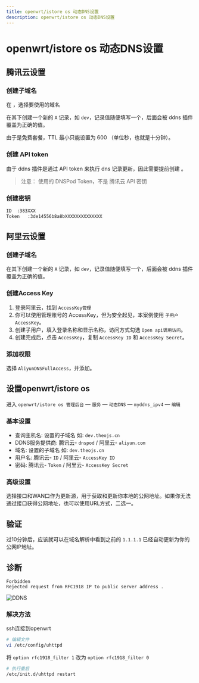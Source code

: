 ```yaml
---
title: openwrt/istore os 动态DNS设置
description: openwrt/istore os 动态DNS设置
---
```


# openwrt/istore os 动态DNS设置

## 腾讯云设置

### 创建子域名

在 <Pill image="https://cloud.tencent.com/favicon.ico" name="腾讯云控制台" link="https://console.dnspod.cn/dns/list" />，选择要使用的域名

在其下创建一个新的 `A` 记录，如 `dev`，记录值随便填写一个，后面会被 ddns 插件覆盖为正确的值。

由于是免费套餐，TTL 最小只能设置为 600 （单位秒，也就是十分钟）。

### 创建 API token

由于 ddns 插件是通过 API token 来执行 dns 记录更新，因此需要提前创建 <Pill icon="oui:token-key" name="API token" link="https://console.dnspod.cn/account/token/token" />。

> 注意： 使用的 DNSPod Token，不是 腾讯云 API 密钥

### 创建密钥

```sh
ID	:383XXX
Token	:3de14556b8a8bXXXXXXXXXXXXXX
```

## 阿里云设置

### 创建子域名

在其下创建一个新的 `A` 记录，如 `dev`，记录值随便填写一个，后面会被 ddns 插件覆盖为正确的值。

### 创建Access Key

1. 登录阿里云，找到 `AccessKey管理`
2. 你可以使用管理账号的 AccessKey，但为安全起见，本案例使用 `子用户AccessKey`。
3. 创建子用户，填入登录名称和显示名称，访问方式勾选 `Open api调用访问`。
4. 创建完成后，点击 `AccessKey`，复制 `AccessKey ID` 和 `AccessKey Secret`。

### 添加权限

选择 `AliyunDNSFullAccess`，并添加。

## 设置openwrt/istore os

进入 `openwrt/istore os 管理后台` — `服务` — `动态DNS` — `myddns_ipv4` — `编辑`

### 基本设置

- 查询主机名: 设置的子域名 如: `dev.theojs.cn`
- DDNS服务提供商: 腾讯云- `dnspod` / 阿里云- `aliyun.com`
- 域名: 设置的子域名 如: `dev.theojs.cn`
- 用户名: 腾讯云- `ID` / 阿里云- `AccessKey ID`
- 密码: 腾讯云- `Token` / 阿里云- `AccessKey Secret`

### 高级设置

选择接口和WAN口作为更新源，用于获取和更新你本地的公网地址。如果你无法通过接口获得公网地址，也可以使用URL方式，二选一。

## 验证

过10分钟后，应该就可以在域名解析中看到之前的 `1.1.1.1` 已经自动更新为你的公网IP地址。

## 诊断

```
Forbidden
Rejected request from RFC1918 IP to public server address .
```

![DDNS](https://i.theojs.cn/docs/20240419153456.webp 'Forbidden')

### 解决方法

ssh连接到openwrt

```sh
# 编辑文件
vi /etc/config/uhttpd
```

将 `option rfc1918_filter 1` 改为 `option rfc1918_filter 0`

```sh
# 执行重启
/etc/init.d/uhttpd restart
```
